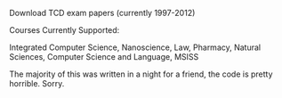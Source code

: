 Download TCD exam papers (currently 1997-2012)

Courses Currently Supported:

Integrated Computer Science, 
Nanoscience, 
Law, 
Pharmacy, 
Natural Sciences, 
Computer Science and Language, 
MSISS

The majority of this was written in a night for a friend, the code is pretty horrible. Sorry.
